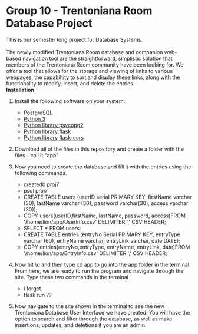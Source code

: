 # Group 10 - Trentoniana Room Database Project
This is our semester long project for Database Systems. <br>
<br/>The newly modified Trentoniana Room database and companion web-based navigation tool are the straightforward, simplistic solution that members of the Trentoniana Room community have been looking for.
We offer a tool that allows for the storage and viewing of links to various webpages, the capabiltity to sort and display these links, along with the functionality to modify, insert, and delete the entries.
<br/> **Installation**
1. Install the following software on your system:

    * [PostgreSQL](https://www.postgresql.org/download/)
    * [Python 3](https://www.python.org/downloads/)
    * [Python library psycopg2](https://www.psycopg.org/docs/install.html])
    * [Python library flask](https://flask.palletsprojects.com/en/1.1.x/installation/)
    * [Python library flask-cors](https://flask-cors.readthedocs.io/en/latest/)

2. Download all of the files in this repository and create a folder with the files - call it "app"
3. Now you need to create the database and fill it with the entries using the following commands.

    * createdb proj7
    * psql proj7
    * CREATE TABLE users (userID serial PRIMARY KEY, firstName varchar (30), lastName varchar (30), password varchar(30), access varchar (30));
    * COPY users(userID,firstName, lastName, password, access)FROM '/home/lion/app/UserInfo.csv' DELIMITER ',' CSV HEADER;
    * SELECT * FROM users;
    * CREATE TABLE entries (entryNo Serial PRIMARY KEY, entryType varchar (60), entryName varchar, entryLink varchar, date DATE);
    * COPY entries(entryNo,entryType, entryName, entryLink, date)FROM '/home/lion/app/EntryInfo.csv' DELIMITER ',' CSV HEADER;

4. Now hit \q and then type cd app to go into the app folder in the terminal. From here, we are ready to run the program and navigate through the site. Type these two commands in the terminal
    
    * i forget
    * flask run ??

5. Now navigate to the site shown in the terminal to see the new Trentoniana Database User Interface we have created. You will have the option to search and filter through the database, as well as make insertions, updates, and deletions if you are an admin. 
